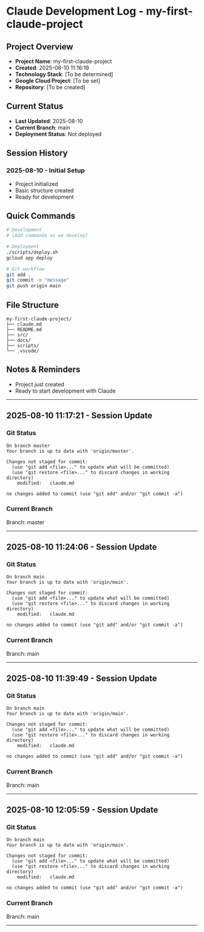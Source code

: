 # Claude Development Log - my-first-claude-project

## Project Overview
- **Project Name**: my-first-claude-project
- **Created**: 2025-08-10 11:16:19
- **Technology Stack**: [To be determined]
- **Google Cloud Project**: [To be set]
- **Repository**: [To be created]

## Current Status
- **Last Updated**: 2025-08-10
- **Current Branch**: main
- **Deployment Status**: Not deployed

## Session History
### 2025-08-10 - Initial Setup
- Project initialized
- Basic structure created
- Ready for development

## Quick Commands
```bash
# Development
# [Add commands as we develop]

# Deployment
./scripts/deploy.sh
gcloud app deploy

# Git workflow
git add .
git commit -m "message"
git push origin main
```

## File Structure
```
my-first-claude-project/
├── claude.md
├── README.md
├── src/
├── docs/
├── scripts/
└── .vscode/
```

## Notes & Reminders
- Project just created
- Ready to start development with Claude

---

## 2025-08-10 11:17:21 - Session Update

### Git Status
```
On branch master
Your branch is up to date with 'origin/master'.

Changes not staged for commit:
  (use "git add <file>..." to update what will be committed)
  (use "git restore <file>..." to discard changes in working directory)
	modified:   claude.md

no changes added to commit (use "git add" and/or "git commit -a")
```

### Current Branch
Branch: master

---

## 2025-08-10 11:24:06 - Session Update

### Git Status
```
On branch main
Your branch is up to date with 'origin/main'.

Changes not staged for commit:
  (use "git add <file>..." to update what will be committed)
  (use "git restore <file>..." to discard changes in working directory)
	modified:   claude.md

no changes added to commit (use "git add" and/or "git commit -a")
```

### Current Branch
Branch: main

---

## 2025-08-10 11:39:49 - Session Update

### Git Status
```
On branch main
Your branch is up to date with 'origin/main'.

Changes not staged for commit:
  (use "git add <file>..." to update what will be committed)
  (use "git restore <file>..." to discard changes in working directory)
	modified:   claude.md

no changes added to commit (use "git add" and/or "git commit -a")
```

### Current Branch
Branch: main

---

## 2025-08-10 12:05:59 - Session Update

### Git Status
```
On branch main
Your branch is up to date with 'origin/main'.

Changes not staged for commit:
  (use "git add <file>..." to update what will be committed)
  (use "git restore <file>..." to discard changes in working directory)
	modified:   claude.md

no changes added to commit (use "git add" and/or "git commit -a")
```

### Current Branch
Branch: main

---
